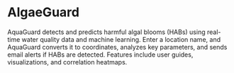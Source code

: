 # AlgaeGuard
AquaGuard detects and predicts harmful algal blooms (HABs) using real-time water quality data and machine learning. Enter a location name, and AquaGuard converts it to coordinates, analyzes key parameters, and sends email alerts if HABs are detected. Features include user guides, visualizations, and correlation heatmaps.
